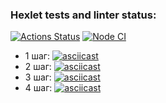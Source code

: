 ### Hexlet tests and linter status:
[![Actions Status](https://github.com/Eserian/frontend-testing-react-project-lvl2/workflows/hexlet-check/badge.svg)](https://github.com/Eserian/frontend-testing-react-project-lvl2/actions)
[![Node CI](https://github.com/Eserian/frontend-testing-react-project-lvl2/actions/workflows/nodejs.yml/badge.svg?branch=main)](https://github.com/Eserian/frontend-testing-react-project-lvl2/actions/workflows/nodejs.yml)


* 1 шаг: [![asciicast](https://asciinema.org/a/9b5D3dieOZHaRF0IkoCWZuWb5.svg)](https://asciinema.org/a/9b5D3dieOZHaRF0IkoCWZuWb5)
* 2 шаг: [![asciicast](https://asciinema.org/a/wDG28zkiWc4l8Jj2a3AuSJZN6.svg)](https://asciinema.org/a/wDG28zkiWc4l8Jj2a3AuSJZN6)
* 3 шаг: [![asciicast](https://asciinema.org/a/eGOaHmCtBeQ7DiowJWnAsrHoj.svg)](https://asciinema.org/a/eGOaHmCtBeQ7DiowJWnAsrHoj)
* 4 шаг: [![asciicast](https://asciinema.org/a/HLcHec2uqzDGAI60zuU45wKZ3.svg)](https://asciinema.org/a/HLcHec2uqzDGAI60zuU45wKZ3)
